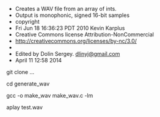  * Creates a WAV file from an array of ints.
 * Output is monophonic, signed 16-bit samples
 * copyright
 * Fri Jun 18 16:36:23 PDT 2010 Kevin Karplus
 * Creative Commons license Attribution-NonCommercial
 *  http://creativecommons.org/licenses/by-nc/3.0/
 * 
 * Edited by Dolin Sergey. dlinyj@gmail.com
 * April 11 12:58 2014
 
 
 
 git clone  ...
 
 cd generate_wav
 
 gcc -o make_wav make_wav.c -lm
 
 aplay test.wav
 
 
